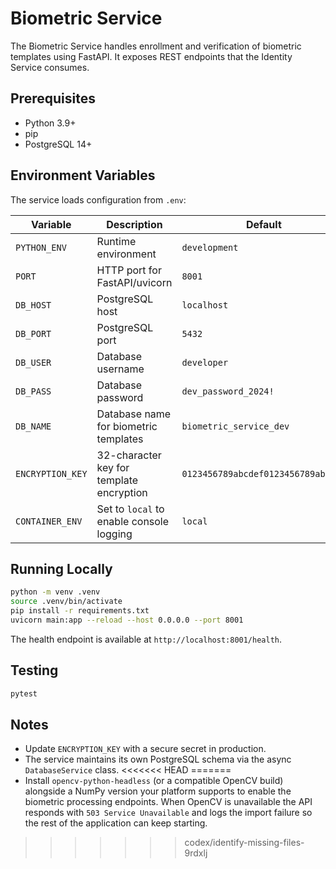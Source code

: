 # Biometric Service

The Biometric Service handles enrollment and verification of biometric templates using FastAPI. It exposes REST endpoints that the Identity Service consumes.

## Prerequisites

- Python 3.9+
- pip
- PostgreSQL 14+

## Environment Variables

The service loads configuration from `.env`:

| Variable | Description | Default |
| --- | --- | --- |
| `PYTHON_ENV` | Runtime environment | `development` |
| `PORT` | HTTP port for FastAPI/uvicorn | `8001` |
| `DB_HOST` | PostgreSQL host | `localhost` |
| `DB_PORT` | PostgreSQL port | `5432` |
| `DB_USER` | Database username | `developer` |
| `DB_PASS` | Database password | `dev_password_2024!` |
| `DB_NAME` | Database name for biometric templates | `biometric_service_dev` |
| `ENCRYPTION_KEY` | 32-character key for template encryption | `0123456789abcdef0123456789abcdef` |
| `CONTAINER_ENV` | Set to `local` to enable console logging | `local` |

## Running Locally

```bash
python -m venv .venv
source .venv/bin/activate
pip install -r requirements.txt
uvicorn main:app --reload --host 0.0.0.0 --port 8001
```

The health endpoint is available at `http://localhost:8001/health`.

## Testing

```bash
pytest
```

## Notes

- Update `ENCRYPTION_KEY` with a secure secret in production.
- The service maintains its own PostgreSQL schema via the async `DatabaseService` class.
<<<<<<< HEAD
=======
- Install `opencv-python-headless` (or a compatible OpenCV build) alongside a NumPy version your platform supports to enable the biometric processing endpoints. When OpenCV is unavailable the API responds with `503 Service Unavailable` and logs the import failure so the rest of the application can keep starting.
>>>>>>> codex/identify-missing-files-9rdxlj
